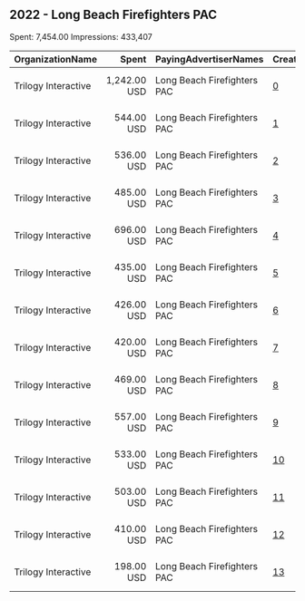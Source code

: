 ## 2022 - Long Beach Firefighters PAC 
Spent: 7,454.00
Impressions: 433,407

|OrganizationName|Spent|PayingAdvertiserNames|CreativeUrls|Impressions|Genders|AgeBrackets|CountryCodes|BillingAddresses|CandidateBallotInformation|
|:---|---:|:---|:---|---:|:---|:---|:---|:---|:---|
|Trilogy Interactive|1,242.00 USD|Long Beach Firefighters PAC|[0](https://www.snap.com/political-ads/asset/cde7627fef0d4dec8c569e747831cb739b313003dbb3e1d530f1790b84904308?mediaType=png)|61,745||18+|united states|"2054 University Ave STE 600,Berkeley,94704,US"|Rex Richardson|
|Trilogy Interactive|544.00 USD|Long Beach Firefighters PAC|[1](https://www.snap.com/political-ads/asset/627d14935c199cad4fa448bf53eea1eace7e2131e3d6f62dfc72cc30460fd2ef?mediaType=png)|41,442||18+|united states|"2054 University Ave STE 600,Berkeley,94704,US"|Rex Richardson|
|Trilogy Interactive|536.00 USD|Long Beach Firefighters PAC|[2](https://www.snap.com/political-ads/asset/5816911cfa71bf63e4ef693ead90d73d8cb460cb4c8f22ca6d88b5221670c02a?mediaType=png)|40,617||18+|united states|"2054 University Ave STE 600,Berkeley,94704,US"|Rex Richardson|
|Trilogy Interactive|485.00 USD|Long Beach Firefighters PAC|[3](https://www.snap.com/political-ads/asset/07015e8141eefe5b17d229ff112760dc1a5de5605ce797dae2d56db215c0dd41?mediaType=png)|36,652||18+|united states|"2054 University Ave STE 600,Berkeley,94704,US"|Rex Richardson|
|Trilogy Interactive|696.00 USD|Long Beach Firefighters PAC|[4](https://www.snap.com/political-ads/asset/9f2bdca9df8a3591b491163ec16105dda116367c638bac23b3685b33b55adf4e?mediaType=png)|34,279||18+|united states|"2054 University Ave STE 600,Berkeley,94704,US"|Rex Richardson|
|Trilogy Interactive|435.00 USD|Long Beach Firefighters PAC|[5](https://www.snap.com/political-ads/asset/59aa2c051bc8a94864141b71dda1a0064f5c5bc0cfbbd3202f3c3a396b5a1c53?mediaType=png)|31,827||18+|united states|"2054 University Ave STE 600,Berkeley,94704,US"|Rex Richardson|
|Trilogy Interactive|426.00 USD|Long Beach Firefighters PAC|[6](https://www.snap.com/political-ads/asset/d2acd0738ef8229e2f8db91c38165784843285e775032c57acd40143552deb4e?mediaType=png)|31,000||18+|united states|"2054 University Ave STE 600,Berkeley,94704,US"|Rex Richardson|
|Trilogy Interactive|420.00 USD|Long Beach Firefighters PAC|[7](https://www.snap.com/political-ads/asset/f1775d927fef5647d7eeee0a468801b78666417512f4910a6b86247319063fcd?mediaType=png)|30,902||18+|united states|"2054 University Ave STE 600,Berkeley,94704,US"|Rex Richardson|
|Trilogy Interactive|469.00 USD|Long Beach Firefighters PAC|[8](https://www.snap.com/political-ads/asset/0ef5f4e398d78e235d3faec9bb96bae6d01614d042702f7897c3991db4f836d4?mediaType=png)|27,793||18+|united states|"2054 University Ave STE 600,Berkeley,94704,US"|Rex Richardson|
|Trilogy Interactive|557.00 USD|Long Beach Firefighters PAC|[9](https://www.snap.com/political-ads/asset/fbbaeccbef8dd114f2413d213587da13cee9ca597e4d8d4b4a82d64aa40ea8ff?mediaType=png)|24,035||18+|united states|"2054 University Ave STE 600,Berkeley,94704,US"|Rex Richardson|
|Trilogy Interactive|533.00 USD|Long Beach Firefighters PAC|[10](https://www.snap.com/political-ads/asset/3e4cc7e40b4370ee952bd1c823eeb52a618e1177c6fb14ce63fdcc3b31f52684?mediaType=png)|23,088||18+|united states|"2054 University Ave STE 600,Berkeley,94704,US"|Rex Richardson|
|Trilogy Interactive|503.00 USD|Long Beach Firefighters PAC|[11](https://www.snap.com/political-ads/asset/b5842588ba8c6f26bd8c117bb23cf35f38046f8374201e848cedda10c0493025?mediaType=png)|20,722||18+|united states|"2054 University Ave STE 600,Berkeley,94704,US"|Rex Richardson|
|Trilogy Interactive|410.00 USD|Long Beach Firefighters PAC|[12](https://www.snap.com/political-ads/asset/02f9b179ab0a395da9af0aca50106abcd9b12d695ca4de45a80209359069d60e?mediaType=png)|19,056||18+|united states|"2054 University Ave STE 600,Berkeley,94704,US"|Rex Richardson|
|Trilogy Interactive|198.00 USD|Long Beach Firefighters PAC|[13](https://www.snap.com/political-ads/asset/daf36f5cddf3451e2ce8373fb75d99393794cea9ec21abd5ff8608a0cade6bb2?mediaType=png)|10,249||18+|united states|"2054 University Ave STE 600,Berkeley,94704,US"|Rex Richardson|
